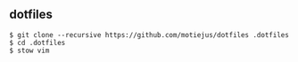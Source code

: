 dotfiles
--------

    $ git clone --recursive https://github.com/motiejus/dotfiles .dotfiles
    $ cd .dotfiles
    $ stow vim

